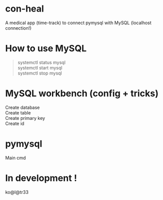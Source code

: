 # con-heal
A medical app (time-track) to connect pymysql with MySQL (localhost connection!)

# How to use MySQL

> systemctl status mysql \
> systemctl start mysql \
> systemctl stop mysql

# MySQL workbench (config + tricks)

Create database \
Create table \
Create primary key \
Create id

# pymysql

Main cmd

# In development !

ko@l@tr33
